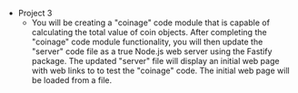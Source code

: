 - Project 3
    - You will be creating a "coinage" code module that is capable of calculating the total value of coin objects. After completing the "coinage" code module             functionality, you will then update the "server" code file as a true Node.js web server using the Fastify package. The updated "server" file will display an         initial web page with web links to to test the "coinage" code. The initial web page will be loaded from a file.
